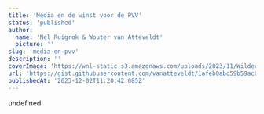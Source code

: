 ```yaml
---
title: 'Media en de winst voor de PVV'
status: 'published'
author:
  name: 'Nel Ruigrok & Wouter van Atteveldt'
  picture: ''
slug: 'media-en-pvv'
description: ''
coverImage: 'https://wnl-static.s3.amazonaws.com/uploads/2023/11/Wilders.png'
url: 'https://gist.githubusercontent.com/vanatteveldt/1afeb0abd59b59ac0956729a62e228b4/raw/35daedc04c492969accec896f314330b1cbfa637/peilingen.html'
publishedAt: '2023-12-02T11:20:42.085Z'
---
```


undefined

